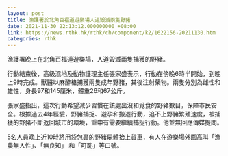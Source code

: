 ```yaml
---
layout: post
title: 漁護署於北角百福道遊樂場人道毀滅兩隻野豬
date: 2021-11-30 22:13:12.000000000 +08:00
link: https://news.rthk.hk/rthk/ch/component/k2/1622156-20211130.htm
categories: rthk
---
```


漁護署晚上在北角百福道遊樂場，人道毀滅兩隻捕獲的野豬。

行動結束後，高級濕地及動物護理主任張家盛表示，行動在傍晚6時半開始，到晚上9時完成。獸醫以麻醉槍捕獲兩隻成年野豬，其後注射藥物。兩隻分別為雌性和雄性，身長97和145厘米，體重26和67公斤。

張家盛指出，這次行動希望減少習慣在該處出沒和覓食的野豬數目，保障市民安全。根據過去4年經驗，野豬捕捉、避孕和搬遷行動，追不上野豬繁殖速度，被捕獲的野豬不斷返回城市的環境，重申有需要繼續捕捉行動。他並無回應傳媒提問。

5名人員晚上近10時將用袋包裹的野豬屍體抬上貨車，有人在遊樂場外圍高叫「漁農無人性」、「無良知」 和「可恥」等口號。
